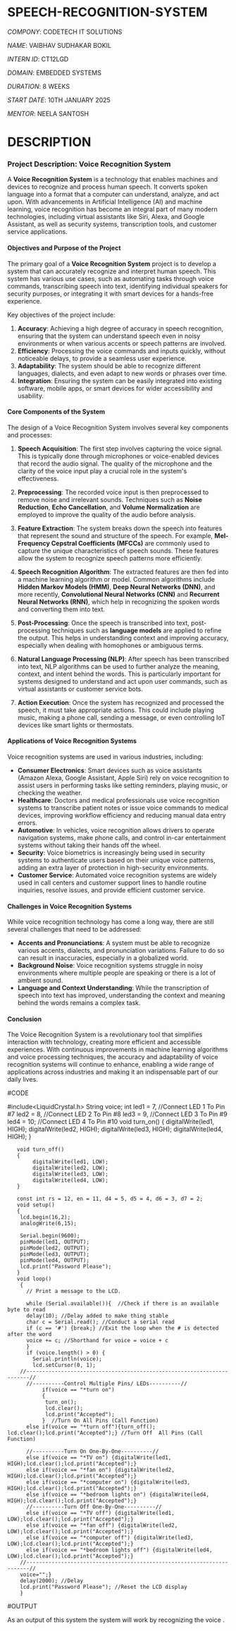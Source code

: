 # SPEECH-RECOGNITION-SYSTEM

*COMPONY*: CODETECH IT SOLUTIONS

*NAME*: VAIBHAV SUDHAKAR BOKIL

*INTERN ID*: CT12LGD

*DOMAIN*: EMBEDDED SYSTEMS

*DURATION*: 8 WEEKS

*START DATE*: 10TH JANUARY 2025

*MENTOR*: NEELA SANTOSH

# DESCRIPTION

### Project Description: Voice Recognition System

A **Voice Recognition System** is a technology that enables machines and devices to recognize and process human speech. It converts spoken language into a format that a computer can understand, analyze, and act upon. With advancements in Artificial Intelligence (AI) and machine learning, voice recognition has become an integral part of many modern technologies, including virtual assistants like Siri, Alexa, and Google Assistant, as well as security systems, transcription tools, and customer service applications.

#### Objectives and Purpose of the Project

The primary goal of a **Voice Recognition System** project is to develop a system that can accurately recognize and interpret human speech. This system has various use cases, such as automating tasks through voice commands, transcribing speech into text, identifying individual speakers for security purposes, or integrating it with smart devices for a hands-free experience.

Key objectives of the project include:

1. **Accuracy**: Achieving a high degree of accuracy in speech recognition, ensuring that the system can understand speech even in noisy environments or when various accents or speech patterns are involved.
2. **Efficiency**: Processing the voice commands and inputs quickly, without noticeable delays, to provide a seamless user experience.
3. **Adaptability**: The system should be able to recognize different languages, dialects, and even adapt to new words or phrases over time.
4. **Integration**: Ensuring the system can be easily integrated into existing software, mobile apps, or smart devices for wider accessibility and usability.

#### Core Components of the System

The design of a Voice Recognition System involves several key components and processes:

1. **Speech Acquisition**: The first step involves capturing the voice signal. This is typically done through microphones or voice-enabled devices that record the audio signal. The quality of the microphone and the clarity of the voice input play a crucial role in the system's effectiveness.

2. **Preprocessing**: The recorded voice input is then preprocessed to remove noise and irrelevant sounds. Techniques such as **Noise Reduction**, **Echo Cancellation**, and **Volume Normalization** are employed to improve the quality of the audio before analysis.

3. **Feature Extraction**: The system breaks down the speech into features that represent the sound and structure of the speech. For example, **Mel-Frequency Cepstral Coefficients (MFCCs)** are commonly used to capture the unique characteristics of speech sounds. These features allow the system to recognize speech patterns more efficiently.

4. **Speech Recognition Algorithm**: The extracted features are then fed into a machine learning algorithm or model. Common algorithms include **Hidden Markov Models (HMM)**, **Deep Neural Networks (DNN)**, and more recently, **Convolutional Neural Networks (CNN)** and **Recurrent Neural Networks (RNN)**, which help in recognizing the spoken words and converting them into text.

5. **Post-Processing**: Once the speech is transcribed into text, post-processing techniques such as **language models** are applied to refine the output. This helps in understanding context and improving accuracy, especially when dealing with homophones or ambiguous terms.

6. **Natural Language Processing (NLP)**: After speech has been transcribed into text, NLP algorithms can be used to further analyze the meaning, context, and intent behind the words. This is particularly important for systems designed to understand and act upon user commands, such as virtual assistants or customer service bots.

7. **Action Execution**: Once the system has recognized and processed the speech, it must take appropriate actions. This could include playing music, making a phone call, sending a message, or even controlling IoT devices like smart lights or thermostats.

#### Applications of Voice Recognition Systems

Voice recognition systems are used in various industries, including:

- **Consumer Electronics**: Smart devices such as voice assistants (Amazon Alexa, Google Assistant, Apple Siri) rely on voice recognition to assist users in performing tasks like setting reminders, playing music, or checking the weather.
- **Healthcare**: Doctors and medical professionals use voice recognition systems to transcribe patient notes or issue voice commands to medical devices, improving workflow efficiency and reducing manual data entry errors.
- **Automotive**: In vehicles, voice recognition allows drivers to operate navigation systems, make phone calls, and control in-car entertainment systems without taking their hands off the wheel.
- **Security**: Voice biometrics is increasingly being used in security systems to authenticate users based on their unique voice patterns, adding an extra layer of protection in high-security environments.
- **Customer Service**: Automated voice recognition systems are widely used in call centers and customer support lines to handle routine inquiries, resolve issues, and provide efficient customer service.

#### Challenges in Voice Recognition Systems

While voice recognition technology has come a long way, there are still several challenges that need to be addressed:

- **Accents and Pronunciations**: A system must be able to recognize various accents, dialects, and pronunciation variations. Failure to do so can result in inaccuracies, especially in a globalized world.
- **Background Noise**: Voice recognition systems struggle in noisy environments where multiple people are speaking or there is a lot of ambient sound.
- **Language and Context Understanding**: While the transcription of speech into text has improved, understanding the context and meaning behind the words remains a complex task.

#### Conclusion

The Voice Recognition System is a revolutionary tool that simplifies interaction with technology, creating more efficient and accessible experiences. With continuous improvements in machine learning algorithms and voice processing techniques, the accuracy and adaptability of voice recognition systems will continue to enhance, enabling a wide range of applications across industries and making it an indispensable part of our daily lives.

#CODE

#include<LiquidCrystal.h>
String voice;
       int
       led1 = 7, //Connect LED 1 To Pin #7
       led2 = 8, //Connect LED 2 To Pin #8
       led3 = 9, //Connect LED 3 To Pin #9
       led4 = 10; //Connect LED 4 To Pin #10
        void turn_on()
       {
            digitalWrite(led1, HIGH);
            digitalWrite(led2, HIGH);
            digitalWrite(led3, HIGH);
            digitalWrite(led4, HIGH);
       }
       
       void turn_off()
       {
            digitalWrite(led1, LOW);
            digitalWrite(led2, LOW);
            digitalWrite(led3, LOW);
            digitalWrite(led4, LOW);
       }

       const int rs = 12, en = 11, d4 = 5, d5 = 4, d6 = 3, d7 = 2;
       void setup() 
       {
        lcd.begin(16,2);
        analogWrite(6,15);

        Serial.begin(9600);
        pinMode(led1, OUTPUT);
        pinMode(led2, OUTPUT);
        pinMode(led3, OUTPUT);
        pinMode(led4, OUTPUT);
        lcd.print("Password Please");
       }
       void loop() 
        {
          // Print a message to the LCD.

          while (Serial.available()){  //Check if there is an available byte to read
          delay(10); //Delay added to make thing stable
          char c = Serial.read(); //Conduct a serial read
          if (c == '#') {break;} //Exit the loop when the # is detected after the word
          voice += c; //Shorthand for voice = voice + c
          } 
          if (voice.length() > 0) {
            Serial.println(voice);
            lcd.setCursor(0, 1);
        //-----------------------------------------------------------------------//   
          //----------Control Multiple Pins/ LEDs----------// 
               if(voice == "*turn on") 
               {
                turn_on();
                lcd.clear();
                lcd.print("Accepted");
               }  //Turn On All Pins (Call Function)
          else if(voice == "*turn off"){turn_off(); lcd.clear();lcd.print("Accepted");} //Turn Off  All Pins (Call Function)

          //----------Turn On One-By-One----------//
          else if(voice == "*TV on") {digitalWrite(led1, HIGH);lcd.clear();lcd.print("Accepted");}
          else if(voice == "*fan on") {digitalWrite(led2, HIGH);lcd.clear();lcd.print("Accepted");}
          else if(voice == "*computer on") {digitalWrite(led3, HIGH);lcd.clear();lcd.print("Accepted");}
          else if(voice == "*bedroom lights on") {digitalWrite(led4, HIGH);lcd.clear();lcd.print("Accepted");}
          //----------Turn Off One-By-One----------//
          else if(voice == "*TV off") {digitalWrite(led1, LOW);lcd.clear();lcd.print("Accepted");}
          else if(voice == "*fan off") {digitalWrite(led2, LOW);lcd.clear();lcd.print("Accepted");}
          else if(voice == "*computer off") {digitalWrite(led3, LOW);lcd.clear();lcd.print("Accepted");}
          else if(voice == "*bedroom lights off") {digitalWrite(led4, LOW);lcd.clear();lcd.print("Accepted");}
        //-----------------------------------------------------------------------// 
        voice="";}
        delay(2000); //Delay 
        lcd.print("Password Please"); //Reset the LCD display
        }

#OUTPUT

As an output of this system the system will work by recognizing the voice .
